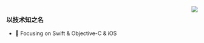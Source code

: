 <img align="right" src="https://github-readme-stats.vercel.app/api?username=iamlay&show_icons=true&icon_color=CE1D2D&text_color=718096&bg_color=ffffff&hide_title=true" />

### 以技术知之名

- :orange_book: Focusing on Swift & Objective-C & iOS


